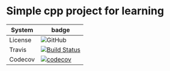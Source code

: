 # Simple cpp project for learning

| System | badge  |
| ------ | ------ |
| License | ![GitHub](https://img.shields.io/github/license/cavalleria/hw01) |
| Travis | [![Build Status](https://app.travis-ci.com/cavalleria/hw01.svg?branch=main)](https://app.travis-ci.com/cavalleria/hw01) | 
| Codecov | [![codecov](https://codecov.io/gh/cavalleria/hw01/branch/main/graph/badge.svg)](https://codecov.io/gh/cavalleria/hw01) |
